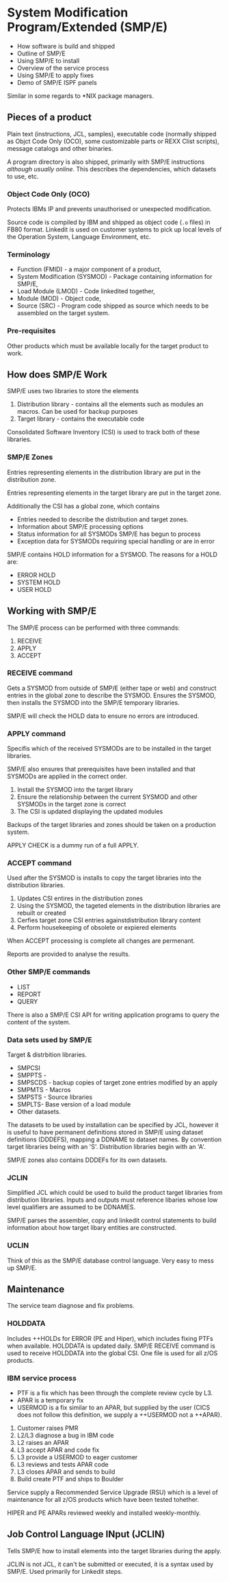 # System Modification Program/Extended (SMP/E)
* How software is build and shipped
* Outline of SMP/E
* Using SMP/E to install
* Overview of the service process
* Using SMP/E to apply fixes
* Demo of SMP/E ISPF panels

Similar in some regards to *NIX package managers.

## Pieces of a product
Plain text (instructions, JCL, samples), executable code (normally shipped as Objct Code Only (OCO), some customizable parts or REXX Clist scripts), message catalogs and other binaries.

A program directory is also shipped, primarily with SMP/E instructions *although usually online*. This describes the dependencies, which datasets to use, etc.

### Object Code Only (OCO)
Protects IBMs IP and prevents unauthorised or unexpected modification.

Source code is compiled by IBM and shipped as object code (`.o` files) in FB80 format. Linkedit is used on customer systems to pick up local levels of the Operation System, Language Environment, etc.

### Terminology
* Function (FMID) - a major component of a product,
* System Modification (SYSMOD) - Package containing information for SMP/E,
* Load Module (LMOD) - Code linkedited together,
* Module (MOD) - Object code,
* Source (SRC) - Program code shipped as source which needs to be assembled on the target system.

### Pre-requisites
Other products which must be available locally for the target product to work.

## How does SMP/E Work

SMP/E uses two libraries to store the elements

1. Distribution library - contains all the elements such as modules an macros. Can be used for backup purposes
2. Target library - contains the executable code

Consolidated Software Inventory (CSI) is used to track both of these libraries.

### SMP/E Zones
Entries representing elements in the distribution library are put in the distribution zone.

Entries representing elements in the target library are put in the target zone.

Additionally the CSI has a global zone, which contains

* Entries needed to describe the distribution and target zones.
* Information about SMP/E processing options
* Status information for all SYSMODs SMP/E has begun to process
* Exception data for SYSMODs requiring special handling or are in error

SMP/E contains HOLD information for a SYSMOD. The reasons for a HOLD are:
* ERROR HOLD
* SYSTEM HOLD
* USER HOLD

## Working with SMP/E
The SMP/E process can be performed with three commands:

1. RECEIVE
2. APPLY
3. ACCEPT

### RECEIVE command
Gets a SYSMOD from outside of SMP/E (either tape or web) and construct entries in the global zone to describe the SYSMOD. Ensures the SYSMOD, then installs the SYSMOD into the SMP/E temporary libraries.

SMP/E will check the HOLD data to ensure no errors are introduced.

### APPLY command
Specifis which of the received SYSMODs are to be installed in the target libraries.

SMP/E also ensures that prerequisites have been installed and that SYSMODs are applied in the correct order.

1. Install the SYSMOD into the target library
2. Ensure the relationship between the current SYSMOD and other SYSMODs in the target zone is correct
3. The CSI is updated displaying the updated modules

Backups of the target libraries and zones should be taken on a production system.

APPLY CHECK is a dummy run of a full APPLY.

### ACCEPT command
Used after the SYSMOD is installs to copy the target libraries into the distribution libraries.

1. Updates CSI entires in the distribution zones
2. Using the SYSMOD, the tageted elements in the distribution libraries are rebuilt or created
3. Cerfies target zone CSI entries againstdistribution library content
4. Perform housekeeping of obsolete or expiered elements

When ACCEPT processing is complete all changes are permenant.

Reports are provided to analyse the results.

### Other SMP/E commands
* LIST
* REPORT
* QUERY

There is also a SMP/E CSI API for writing application programs to query the content of the system.

### Data sets used by SMP/E
Target & distrbition libraries.

* SMPCSI
* SMPPTS - 
* SMPSCDS - backup copies of target zone entries modified by an apply
* SMPMTS - Macros
* SMPSTS - Source libraries
* SMPLTS- Base version of a load module
* Other datasets.

The datasets to be used by installation can be specified by JCL, however it is useful to have permanent definitions stored in SMP/E using dataset definitions (DDDEFS), mapping a DDNAME to dataset names. By convention target libraries being with an 'S'. Distribution libraries begin with an 'A'.

SMP/E zones also contains DDDEFs for its own datasets.

### JCLIN
Simplified JCL which could be used to build the product target libraries from distribution libraries. Inputs and outputs must reference libaries whose low level qualifiers are assumed to be DDNAMES.

SMP/E parses the assembler, copy and linkedit control statements to build information about how target libary entities are constructed.

### UCLIN
Think of this as the SMP/E database control language. Very easy to mess up SMP/E.

## Maintenance
The service team diagnose and fix problems.

### HOLDDATA
Includes ++HOLDs for ERROR (PE and Hiper), which includes fixing PTFs when available. HOLDDATA is updated daily. SMP/E RECEIVE command is used to receive HOLDDATA into the global CSI. One file is used for all z/OS products.

### IBM service process
* PTF is a fix which has been through the complete review cycle by L3.
* APAR is a temporary fix
* USERMOD is a fix similar to an APAR, but supplied by the user (CICS does not follow this definition, we supply a ++USERMOD not a ++APAR).

1. Customer raises PMR
2. L2/L3 diagnose a bug in IBM code
3. L2 raises an APAR
4. L3 accept APAR and code fix
5. L3 provide a USERMOD to eager customer
6. L3 reviews and tests APAR code
7. L3 closes APAR and sends to build
8. Build create PTF and ships to Boulder

Service supply a Recommended Service Upgrade (RSU) which is a level of maintenance for all z/OS products which have been tested tohether.

HIPER and PE APARs reviewed weekly and installed weekly-monthly.

## Job Control Language INput (JCLIN)
Tells SMP/E how to install elements into the target libraries during the apply.

JCLIN is not JCL, it can't be submitted or executed, it is a syntax used by SMP/E. Used primarily for Linkedit steps.
